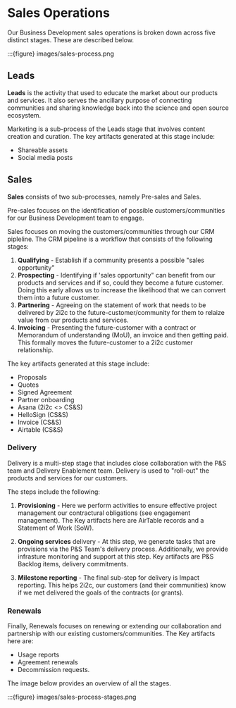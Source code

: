 # Sales Operations

Our Business Development sales operations is broken down across five distinct stages. These are described below.

:::{figure} images/sales-process.png

## Leads

**Leads** is the activity that used to educate the market about our products and services. It also serves the ancillary purpose of connecting communities and sharing knowledge back into the science and open source ecosystem.

Marketing is a sub-process of the Leads stage that involves content creation and curation. The key artifacts generated at this stage include:

-   Shareable assets
-   Social media posts

## Sales

**Sales** consists of two sub-processes, namely Pre-sales and Sales.

Pre-sales focuses on the identification of possible customers/communities for our Business Development team to engage.

Sales focuses on moving the customers/communities through our CRM pipleline. The CRM pipeline is a workflow that consists of the following stages:

1. **Qualifying** - Establish if a community presents a possible "sales opportunity"
1. **Prospecting** - Identifying if 'sales opportunity" can benefit from our products and services and if so, could they become a future customer. Doing this early allows us to increase the likelihood that we can convert them into a future customer.
1. **Partnering** - Agreeing on the statement of work that needs to be delivered by 2i2c to the future-customer/community for them to relaize value from our products and services.
1. **Invoicing** - Presenting the future-customer with a contract or Memorandum of understanding (MoU), an invoice and then getting paid. This formally moves the future-customer to a 2i2c customer relationship.

The key artifacts generated at this stage include:

-   Proposals
-   Quotes
-   Signed Agreement
-   Partner onboarding
-   Asana (2i2c <> CS&S)
-   HelloSign (CS&S)
-   Invoice (CS&S)
-   Airtable (CS&S)

### Delivery

Delivery is a multi-step stage that includes close collaboration with the P&S team and Delivery Enablement team. Delivery is used to "roll-out" the products and services for our customers.

The steps include the following:

1. **Provisioning** - Here we perform activities to ensure effective project management our contractural obligations (see engagement management). The Key artifacts here are AirTable records and a Statement of Work (SoW).

1. **Ongoing services** delivery - At this step, we generate tasks that are provisions via the P&S Team's delivery process. Additionally, we provide infrasture monitoring and support at this step. Key artifacts are P&S Backlog items, delivery commitments.

1. **Milestone reporting** - The final sub-step for delivery is Impact reporting. This helps 2i2c, our customers (and their communities) know if we met delivered the goals of the contracts (or grants).

### Renewals

Finally, Renewals focuses on renewing or extending our collaboration and partnership with our existing customers/communities. The Key artifacts here are:

-   Usage reports
-   Agreement renewals
-   Decommission requests.

The image below provides an overview of all the stages.

:::{figure} images/sales-process-stages.png
